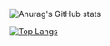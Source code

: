 ![Anurag's GitHub stats](https://github-readme-stats.vercel.app/api?username=kajov&show_icons=true&theme=codeSTACKr)

[![Top Langs](https://github-readme-stats.vercel.app/api/top-langs/?username=kajov&langs_count=8)](https://github.com/anuraghazra/github-readme-stats)

